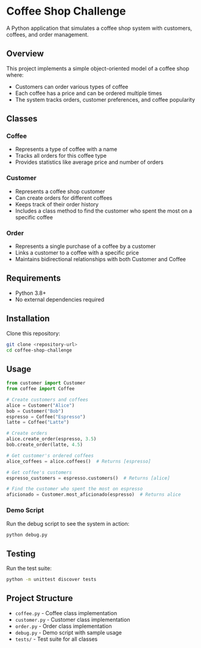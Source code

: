 # Coffee Shop Challenge

A Python application that simulates a coffee shop system with customers, coffees, and order management.

## Overview

This project implements a simple object-oriented model of a coffee shop where:
- Customers can order various types of coffee
- Each coffee has a price and can be ordered multiple times
- The system tracks orders, customer preferences, and coffee popularity

## Classes

### Coffee
- Represents a type of coffee with a name
- Tracks all orders for this coffee type
- Provides statistics like average price and number of orders

### Customer
- Represents a coffee shop customer
- Can create orders for different coffees
- Keeps track of their order history
- Includes a class method to find the customer who spent the most on a specific coffee

### Order
- Represents a single purchase of a coffee by a customer
- Links a customer to a coffee with a specific price
- Maintains bidirectional relationships with both Customer and Coffee

## Requirements

- Python 3.8+
- No external dependencies required

## Installation

Clone this repository:

```bash
git clone <repository-url>
cd coffee-shop-challenge
```

## Usage

```python
from customer import Customer
from coffee import Coffee

# Create customers and coffees
alice = Customer("Alice")
bob = Customer("Bob")
espresso = Coffee("Espresso")
latte = Coffee("Latte")

# Create orders
alice.create_order(espresso, 3.5)
bob.create_order(latte, 4.5)

# Get customer's ordered coffees
alice_coffees = alice.coffees()  # Returns [espresso]

# Get coffee's customers
espresso_customers = espresso.customers()  # Returns [alice]

# Find the customer who spent the most on espresso
aficionado = Customer.most_aficionado(espresso)  # Returns alice
```

### Demo Script

Run the debug script to see the system in action:

```bash
python debug.py
```

## Testing

Run the test suite:

```bash
python -m unittest discover tests
```

## Project Structure

- `coffee.py` - Coffee class implementation
- `customer.py` - Customer class implementation
- `order.py` - Order class implementation 
- `debug.py` - Demo script with sample usage
- `tests/` - Test suite for all classes
